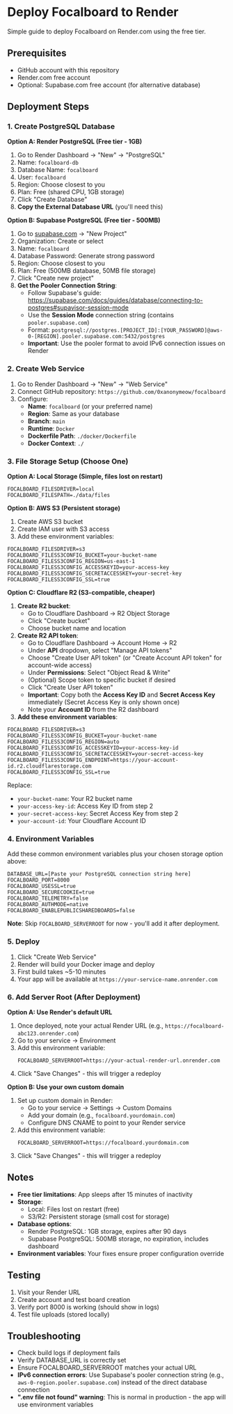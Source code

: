 # Deploy Focalboard to Render

Simple guide to deploy Focalboard on Render.com using the free tier.

## Prerequisites

- GitHub account with this repository
- Render.com free account
- Optional: Supabase.com free account (for alternative database)

## Deployment Steps

### 1. Create PostgreSQL Database

**Option A: Render PostgreSQL (Free tier - 1GB)**

1. Go to Render Dashboard → "New" → "PostgreSQL"
2. Name: `focalboard-db`
3. Database Name: `focalboard`
4. User: `focalboard`
5. Region: Choose closest to you
6. Plan: Free (shared CPU, 1GB storage)
7. Click "Create Database"
8. **Copy the External Database URL** (you'll need this)

**Option B: Supabase PostgreSQL (Free tier - 500MB)**

1. Go to [supabase.com](https://supabase.com) → "New Project"
2. Organization: Create or select
3. Name: `focalboard`
4. Database Password: Generate strong password
5. Region: Choose closest to you
6. Plan: Free (500MB database, 50MB file storage)
7. Click "Create new project"
8. **Get the Pooler Connection String**:
   - Follow Supabase's guide: https://supabase.com/docs/guides/database/connecting-to-postgres#supavisor-session-mode
   - Use the **Session Mode** connection string (contains `pooler.supabase.com`)
   - Format: `postgresql://postgres.[PROJECT_ID]:[YOUR_PASSWORD]@aws-0-[REGION].pooler.supabase.com:5432/postgres`
   - **Important**: Use the pooler format to avoid IPv6 connection issues on Render

### 2. Create Web Service

1. Go to Render Dashboard → "New" → "Web Service"
2. Connect GitHub repository: `https://github.com/0xanonymeow/focalboard`
3. Configure:
   - **Name**: `focalboard` (or your preferred name)
   - **Region**: Same as your database
   - **Branch**: `main`
   - **Runtime**: `Docker`
   - **Dockerfile Path**: `./docker/Dockerfile`
   - **Docker Context**: `./`

### 3. File Storage Setup (Choose One)

**Option A: Local Storage (Simple, files lost on restart)**
```
FOCALBOARD_FILESDRIVER=local
FOCALBOARD_FILESPATH=./data/files
```

**Option B: AWS S3 (Persistent storage)**
1. Create AWS S3 bucket
2. Create IAM user with S3 access
3. Add these environment variables:
```
FOCALBOARD_FILESDRIVER=s3
FOCALBOARD_FILESS3CONFIG_BUCKET=your-bucket-name
FOCALBOARD_FILESS3CONFIG_REGION=us-east-1
FOCALBOARD_FILESS3CONFIG_ACCESSKEYID=your-access-key
FOCALBOARD_FILESS3CONFIG_SECRETACCESSKEY=your-secret-key
FOCALBOARD_FILESS3CONFIG_SSL=true
```

**Option C: Cloudflare R2 (S3-compatible, cheaper)**
1. **Create R2 bucket**:
   - Go to Cloudflare Dashboard → R2 Object Storage
   - Click "Create bucket"
   - Choose bucket name and location
2. **Create R2 API token**:
   - Go to Cloudflare Dashboard → Account Home → R2
   - Under **API** dropdown, select "Manage API tokens"
   - Choose "Create User API token" (or "Create Account API token" for account-wide access)
   - Under **Permissions**: Select "Object Read & Write"
   - (Optional) Scope token to specific bucket if desired
   - Click "Create User API token"
   - **Important**: Copy both the **Access Key ID** and **Secret Access Key** immediately (Secret Access Key is only shown once)
   - Note your **Account ID** from the R2 dashboard
3. **Add these environment variables**:
```
FOCALBOARD_FILESDRIVER=s3
FOCALBOARD_FILESS3CONFIG_BUCKET=your-bucket-name
FOCALBOARD_FILESS3CONFIG_REGION=auto
FOCALBOARD_FILESS3CONFIG_ACCESSKEYID=your-access-key-id
FOCALBOARD_FILESS3CONFIG_SECRETACCESSKEY=your-secret-access-key
FOCALBOARD_FILESS3CONFIG_ENDPOINT=https://your-account-id.r2.cloudflarestorage.com
FOCALBOARD_FILESS3CONFIG_SSL=true
```
Replace:
- `your-bucket-name`: Your R2 bucket name
- `your-access-key-id`: Access Key ID from step 2
- `your-secret-access-key`: Secret Access Key from step 2  
- `your-account-id`: Your Cloudflare Account ID

### 4. Environment Variables

Add these common environment variables plus your chosen storage option above:

```
DATABASE_URL=[Paste your PostgreSQL connection string here]
FOCALBOARD_PORT=8000
FOCALBOARD_USESSL=true
FOCALBOARD_SECURECOOKIE=true
FOCALBOARD_TELEMETRY=false
FOCALBOARD_AUTHMODE=native
FOCALBOARD_ENABLEPUBLICSHAREDBOARDS=false
```

**Note**: Skip `FOCALBOARD_SERVERROOT` for now - you'll add it after deployment.

### 5. Deploy

1. Click "Create Web Service"
2. Render will build your Docker image and deploy
3. First build takes ~5-10 minutes
4. Your app will be available at `https://your-service-name.onrender.com`

### 6. Add Server Root (After Deployment)

**Option A: Use Render's default URL**
1. Once deployed, note your actual Render URL (e.g., `https://focalboard-abc123.onrender.com`)
2. Go to your service → Environment
3. Add this environment variable:
   ```
   FOCALBOARD_SERVERROOT=https://your-actual-render-url.onrender.com
   ```
4. Click "Save Changes" - this will trigger a redeploy

**Option B: Use your own custom domain**
1. Set up custom domain in Render:
   - Go to your service → Settings → Custom Domains
   - Add your domain (e.g., `focalboard.yourdomain.com`)
   - Configure DNS CNAME to point to your Render service
2. Add this environment variable:
   ```
   FOCALBOARD_SERVERROOT=https://focalboard.yourdomain.com
   ```
3. Click "Save Changes" - this will trigger a redeploy

## Notes

- **Free tier limitations**: App sleeps after 15 minutes of inactivity
- **Storage**: 
  - Local: Files lost on restart (free)
  - S3/R2: Persistent storage (small cost for storage)
- **Database options**: 
  - Render PostgreSQL: 1GB storage, expires after 90 days
  - Supabase PostgreSQL: 500MB storage, no expiration, includes dashboard
- **Environment variables**: Your fixes ensure proper configuration override

## Testing

1. Visit your Render URL
2. Create account and test board creation
3. Verify port 8000 is working (should show in logs)
4. Test file uploads (stored locally)

## Troubleshooting

- Check build logs if deployment fails
- Verify DATABASE_URL is correctly set
- Ensure FOCALBOARD_SERVERROOT matches your actual URL
- **IPv6 connection errors**: Use Supabase's pooler connection string (e.g., `aws-0-region.pooler.supabase.com`) instead of the direct database connection
- **".env file not found" warning**: This is normal in production - the app will use environment variables